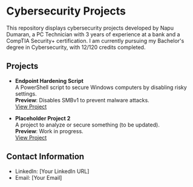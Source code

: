 # Cybersecurity Projects

This repository displays cybersecurity projects developed by Napu Dumaran, a PC Technician with 3 years of experience at a bank and a CompTIA Security+ certification. I am currently pursuing my Bachelor's degree in Cybersecurity, with 12/120 credits completed.

## Projects

- **Endpoint Hardening Script**  
  A PowerShell script to secure Windows computers by disabling risky settings.  
  **Preview**: Disables SMBv1 to prevent malware attacks.  
  [View Project](Scripts/Endpoint-Hardening)

- **Placeholder Project 2**  
  A project to analyze or secure something (to be updated).  
  **Preview**: Work in progress.  
  [View Project](Projects/Placeholder-2)

## Contact Information

- LinkedIn: [Your LinkedIn URL]
- Email: [Your Email]
